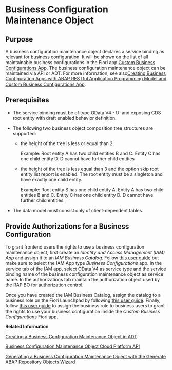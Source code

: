 <!-- loio61159c4dc45b45619b46b4620615c357 -->

# Business Configuration Maintenance Object



<a name="loio61159c4dc45b45619b46b4620615c357__section_ugh_txt_4sb"/>

## Purpose

A business configuration maintenance object declares a service binding as relevant for business configuration. It will be shown on the list of all maintainable business configurations in the Fiori app [Custom Business Configurations App](../50-administration-and-ops/custom-business-configurations-app-76384d8.md). The business configuration maintenance object can be maintained via API or ADT. For more information, see also[Creating Business Configuration Apps with ABAP RESTful Application Programming Model and Custom Business Configurations App](https://help.sap.com/docs/BTP/65de2977205c403bbc107264b8eccf4b/fa420dd6272b41858a7b31f8dc5090f8.html).



<a name="loio61159c4dc45b45619b46b4620615c357__section_ndb_slr_xqb"/>

## Prerequisites

-   The service binding must be of type OData V4 - UI and exposing CDS root entity with draft enabled behavior definition.

-   The following two business object composition tree structures are supported:

    -   the height of the tree is less or equal than 2.

        Example: Root entity A has two child entities B and C. Entity C has one child entity D. D cannot have further child entities

    -   the height of the tree is less equal than 3 and the option skip root entity list report is enabled. The root entity must be a singleton and have exactly one child entity.

        Example: Root entity S has one child entity A. Entity A has two child entities B and C. Entity C has one child entity D. D cannot have further child entities.


-   The data model must consist only of client-dependent tables.




<a name="loio61159c4dc45b45619b46b4620615c357__section_ejg_zlr_xqb"/>

## Provide Authorizations for a Business Configuration

To grant frontend users the rights to use a business configuration maintenance object, first create an *Identity and Access Management \(IAM\) App* and assign it to an *IAM Business Catalog*. Follow [this user guide](https://help.sap.com/viewer/5371047f1273405bb46725a417f95433/Cloud/en-US/032faaf4f9184484ba9295c81756e831.html) but make sure to select the IAM App type *Business Configurations* app. In the service tab of the IAM app, select OData V4 as service type and the service binding name of the business configuration maintenance object as service name. In the authorizations tab maintain the authorization object used by the RAP BO for authorization control.

Once you have created the IAM Business Catalog, assign the catalog to a business role on the Fiori Launchpad by following [this user guide](https://help.sap.com/viewer/65de2977205c403bbc107264b8eccf4b/Cloud/en-US/8980ad05330b4585ab96a8e09cef4688.html). Finally, follow [this user guide](https://help.sap.com/viewer/65de2977205c403bbc107264b8eccf4b/Cloud/en-US/e40e710321c74f28916affa9ae984bce.html) to assign the business role to business users to grant the rights to use your business configuration inside the *Custom Business Configurations* Fiori app.

**Related Information**  


[Creating a Business Configuration Maintenance Object in ADT](creating-a-business-configuration-maintenance-object-in-adt-1196530.md "Find out how to create a business configuration maintenance object using the ABAP Development Tools (ADT).")

[Business Configuration Maintenance Object Cloud Platform API](business-configuration-maintenance-object-cloud-platform-api-508d406.md "Use the ABAP API mbc_cp_api to create, update, delete, and read business configuration maintenance objects.")

[Generating a Business Configuration Maintenance Object with the Generate ABAP Repository Objects Wizard](generating-a-business-configuration-maintenance-object-with-the-generate-abap-repository-047e01c.md "You can create a business configuration maintenance object together with all related development objects on the basis of a database table by using the Generate ABAP Repository Objects Wizard.")

